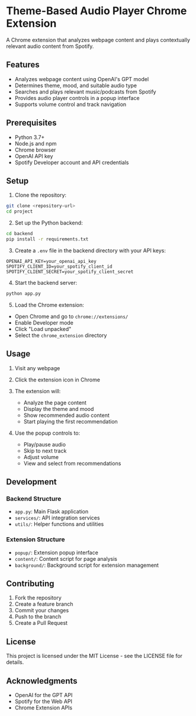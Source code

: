 # Theme-Based Audio Player Chrome Extension

A Chrome extension that analyzes webpage content and plays contextually relevant audio content from Spotify.

## Features

- Analyzes webpage content using OpenAI's GPT model
- Determines theme, mood, and suitable audio type
- Searches and plays relevant music/podcasts from Spotify
- Provides audio player controls in a popup interface
- Supports volume control and track navigation

## Prerequisites

- Python 3.7+
- Node.js and npm
- Chrome browser
- OpenAI API key
- Spotify Developer account and API credentials

## Setup

1. Clone the repository:
```bash
git clone <repository-url>
cd project
```

2. Set up the Python backend:
```bash
cd backend
pip install -r requirements.txt
```

3. Create a `.env` file in the backend directory with your API keys:
```
OPENAI_API_KEY=your_openai_api_key
SPOTIFY_CLIENT_ID=your_spotify_client_id
SPOTIFY_CLIENT_SECRET=your_spotify_client_secret
```

4. Start the backend server:
```bash
python app.py
```

5. Load the Chrome extension:
- Open Chrome and go to `chrome://extensions/`
- Enable Developer mode
- Click "Load unpacked"
- Select the `chrome_extension` directory

## Usage

1. Visit any webpage
2. Click the extension icon in Chrome
3. The extension will:
   - Analyze the page content
   - Display the theme and mood
   - Show recommended audio content
   - Start playing the first recommendation

4. Use the popup controls to:
   - Play/pause audio
   - Skip to next track
   - Adjust volume
   - View and select from recommendations

## Development

### Backend Structure
- `app.py`: Main Flask application
- `services/`: API integration services
- `utils/`: Helper functions and utilities

### Extension Structure
- `popup/`: Extension popup interface
- `content/`: Content script for page analysis
- `background/`: Background script for extension management

## Contributing

1. Fork the repository
2. Create a feature branch
3. Commit your changes
4. Push to the branch
5. Create a Pull Request

## License

This project is licensed under the MIT License - see the LICENSE file for details.

## Acknowledgments

- OpenAI for the GPT API
- Spotify for the Web API
- Chrome Extension APIs 